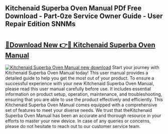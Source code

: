 ## Kitchenaid Superba Oven Manual PDf Free Download - Part-0ze Service Owner Guide - User Repair Edition SNNMs

# <h2><a href="http://bc34578.oget.top/?id=Kitchenaid+Superba+Oven+Manual">🔗Download New 👉🔴 Kitchenaid Superba Oven Manual</a></h2>

[![Kitchenaid Superba Oven Manual new download](https://i.imgur.com/5g1atiW.png)](http://bc34578.oget.top/?id=Kitchenaid+Superba+Oven+Manual)
Start your journey with Kitchenaid Superba Oven Manual today! This user manual provides a detailed guide to help you get the most out of your product. To ensure a successful experience with your new Kitchenaid Superba Oven Manual, please read this user manual carefully before use. It includes essential information on product setup, operation, maintenance, and troubleshooting, ensuring that you are able to use the product effectively and efficiently. This Kitchenaid Superba Oven Manual comes equipped with a comprehensive set of features to meet your diverse needs. We trust that theKitchenaid Superba Oven Manual has been an accurate and thorough resource in your efforts to master your new device. In case of any queries or concerns, please do not hesitate to reach out to our customer service team.

